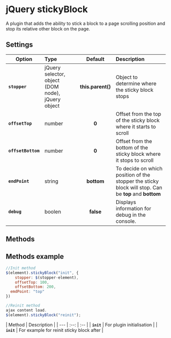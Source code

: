 # jQuery stickyBlock

A plugin that adds the ability to stick a block to a page scrolling position and stop its relative other block on the page. 

## Settings

| Option  | Type | Default  | Description |
| --- | :-- | :--: | :-- |
| **`stopper`**  | jQuery selector, object (DOM node), jQuery object  | **this.parent()**  | Object to determine where the sticky block stops  |
| **`offsetTop`**  | number  | **0**  | Offset from the top of the sticky block where it starts to scroll  |
| **`offsetBottom`**  | number  | **0**  | Offset from the bottom of the sticky block where it stops to scroll  |
| **`endPoint`**  | string  | **bottom**  | To decide on which position of the stopper the sticky block will stop. Can be **top** and **bottom** |
| **`debug`**  | boolen  | **false**  | Displays information for debug in the console. |

## Methods

## Methods example
```javascript
//Init method
$(element).stickyBlock("init", {
	stopper: $(stopper-element),
	offsetTop: 100,
	offsetBottom: 200,
  emdPoint: "top"
})

//Reinit method
ajax content load.
$(element).stickyBlock("reinit");
```

| Method | Description  |
| --- | :--: | :-- |
| **`init`** | For plugin initialisation |
| **`init`** | For example for reinit sticky block after   |
